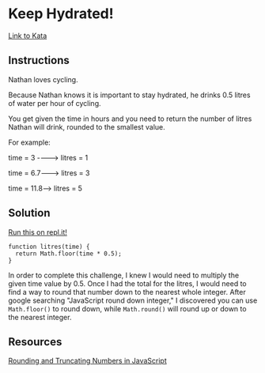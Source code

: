 # Keep Hydrated!
[Link to Kata](https://www.codewars.com/kata/keep-hydrated-1)

## Instructions
Nathan loves cycling.

Because Nathan knows it is important to stay hydrated, he drinks 0.5 litres of water per hour of cycling.

You get given the time in hours and you need to return the number of litres Nathan will drink, rounded to the smallest value.

For example:

time = 3 ----> litres = 1

time = 6.7---> litres = 3

time = 11.8--> litres = 5

## Solution
[Run this on repl.it!](https://repl.it/@cnemeth/keep-hydrated)
```
function litres(time) {
  return Math.floor(time * 0.5);
}
```

In order to complete this challenge, I knew I would need to multiply the given time value by 0.5. Once I had the total for the litres, I would need to find a way to round that number down to the nearest whole integer. After google searching "JavaScript round down integer," I discovered you can use `Math.floor()` to round down, while `Math.round()` will round up or down to the nearest integer.

## Resources
[Rounding and Truncating Numbers in JavaScript](https://pawelgrzybek.com/rounding-and-truncating-numbers-in-javascript/)